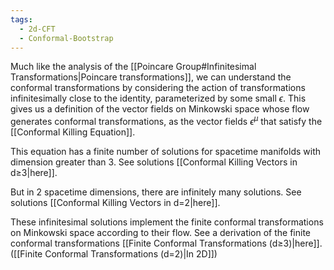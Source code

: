 ```yaml
---
tags:
  - 2d-CFT
  - Conformal-Bootstrap
---
```

Much like the analysis of the [[Poincare Group#Infinitesimal Transformations|Poincare transformations]], we can understand the conformal transformations by considering the action of transformations infinitesimally close to the identity, parameterized by some small $\epsilon$. This gives us a definition of the vector fields on Minkowski space whose flow generates conformal transformations, as the vector fields $\epsilon^\mu$ that satisfy the [[Conformal Killing Equation]]. 

This equation has a finite number of solutions for spacetime manifolds with dimension greater than 3. See solutions [[Conformal Killing Vectors in d≥3|here]].

But in 2 spacetime dimensions, there are infinitely many solutions. See solutions [[Conformal Killing Vectors in d=2|here]].

These infinitesimal solutions implement the finite conformal transformations on Minkowski space according to their flow. See a derivation of the finite conformal transformations [[Finite Conformal Transformations (d≥3)|here]].
([[Finite Conformal Transformations (d=2)|In 2D]])

